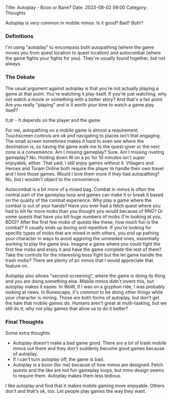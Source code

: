 Title: Autoplay - Boon or Bane?
Date: 2023-08-02 09:00
Category: Thoughts


Autoplay is *very* common in mobile mmos. Is it good? Bad? Both?

### Definitions

I'm using "autoplay" to encompass both autopathing (where the game moves you from quest location to quest location) and autocombat (where the game fights your fights for you). They're usually found together, but not always.

### The Debate

The usual argument against autoplay is that you're not actually playing a game at that point. You're watching it play itself. If you're just watching, why not watch a movie or something with a better story? And that's a fair point. Are you really "playing" and is it worth your time to watch a game play itself? 

tl;dr - It depends on the player and the game

For me, autopathing on a mobile game is almost a requirement. Touchscreen controls are *ok* and navigating to places isn't that engaging. The small screen sometimes makes it hard to even see where the destination is, so having the game walk me to the quest-giver or the next zone is a convenience. Am I missing gameplay? Sure. Am I missing riveting gameplay? No. Holding down W on a pc for 10 minutes isn't super enjoyable, either. That said, I still enjoy games without it. Villagers and Heroes and Toram Online both require the player to handle their own travel and I love those games. Would I love them more if they had autopathing? No, but I wouldn't object to the convenience.

Autocombat is a bit more of a mixed bag. Combat in mmos is often the central part of the gameplay loop and games can make it or break it based on the quality of the combat experience. Why play a game where the combat is out of your hands? Have you ever had a fetch quest where you had to kill far more mobs than you thought you would because of RNG? Or some quests that have you kill huge numbers of mobs (I'm looking at you, BDO)? After the first few mobs of quests like these, how much fun is the combat? It usually ends up boring and repetitive. If you're looking for specific types of mobs that are mixed in with others, you end up pathing your character in ways to avoid aggroing the unneeded ones, essentially working to play the game *less*. Imagine a game where you could fight the first few mobs and enjoy it and have the game complete the rest of them? Take the controls for the interesting boss fight but the let game handle the trash mobs? There are plenty of pc mmos that I would appreciate that feature on.

Autoplay also allows "second-screening", where the game is doing its thing and you are doing something else. Mobile mmos didn't invent this, but autoplay makes it easier. In WoW, if I was on a gryphon ride, I was probably looking at news. In Runescape, it's common to be doing other things while your character is mining. Those are both forms of autoplay, but don't get the hate that mobile games do. Humans aren't great at multi-tasking, but we still do it; why not play games that allow us to do it better?

### Final Thoughts

Some extra thoughts:

* Autoplay doesn't make a bad game good. There are a *lot* of trash mobile mmos out there and they don't suddenly become good games because of autoplay.
* If I can't turn autoplay off, the game is bad. 
* Autoplay is a boon (for me) because of how mmos are designed. Fetch quests and the like are not fun gameplay loops, but mmo design seems to require them. Autoplay makes them less tedious.

I like autoplay and find that it makes mobile gaming more enjoyable. Others don't and that's ok, too. Let people play games the way they want.
